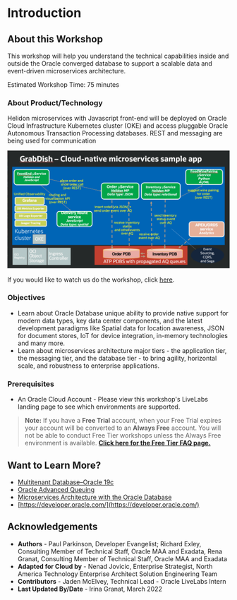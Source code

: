 # Introduction

## About this Workshop

[](youtube:v0nYRueADbo)

This workshop will help you understand the technical capabilities inside and outside the Oracle converged database to support a scalable data and event-driven microservices architecture.

Estimated Workshop Time: 75 minutes

### About Product/Technology

Helidon microservices with Javascript front-end will be deployed on Oracle Cloud Infrastructure Kubernetes cluster (OKE) and access pluggable Oracle Autonomous Transaction Processing databases. REST and messaging are being used for communication

![Microservices Architecture](./images/architecture.png " ")

If you would like to watch us do the workshop, click [here](https://youtu.be/yLBEPjOWaz0).


### Objectives

- Learn about Oracle Database unique ability to provide native support for modern data types, key data center components, and the latest development paradigms like Spatial data for location awareness, JSON for document stores, IoT for device integration, in-memory technologies and many more.
- Learn about microservices architecture major tiers - the application tier, the messaging tier, and the database tier - to bring agility, horizontal scale, and robustness to enterprise applications.

### Prerequisites

 - An Oracle Cloud Account - Please view this workshop's LiveLabs landing page to see which environments are supported.

  > **Note:** If you have a **Free Trial** account, when your Free Trial expires your account will be converted to an **Always Free** account. You will not be able to conduct Free Tier workshops unless the Always Free environment is available.
 **[Click here for the Free Tier FAQ page.](https://www.oracle.com/cloud/free/faq.html)**


## Want to Learn More?

* [Multitenant Database–Oracle 19c](https://www.oracle.com/database/technologies/multitenant.html)
* [Oracle Advanced Queuing](https://docs.oracle.com/en/database/oracle/oracle-database/19/adque/aq-introduction.html)
* [Microservices Architecture with the Oracle Database](https://www.oracle.com/technetwork/database/availability/trn5515-microserviceswithoracle-5187372.pdf)
* [https://developer.oracle.com/](https://developer.oracle.com/)

## Acknowledgements
* **Authors** - Paul Parkinson, Developer Evangelist; Richard Exley, Consulting Member of Technical Staff, Oracle MAA and Exadata, Rena Granat, Consulting Member of Technical Staff, Oracle MAA and Exadata
* **Adapted for Cloud by** -  Nenad Jovicic, Enterprise Strategist, North America Technology Enterprise Architect Solution Engineering Team
* **Contributors** - Jaden McElvey, Technical Lead - Oracle LiveLabs Intern
* **Last Updated By/Date** - Irina Granat, March 2022
